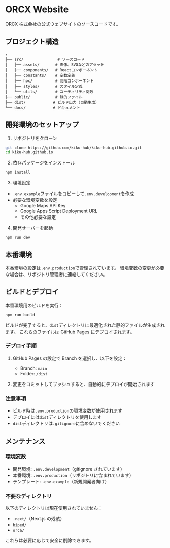 # ORCX Website

ORCX 株式会社の公式ウェブサイトのソースコードです。

## プロジェクト構造

```
.
├── src/               # ソースコード
│   ├── assets/       # 画像、SVGなどのアセット
│   ├── components/   # Reactコンポーネント
│   ├── constants/    # 定数定義
│   ├── hoc/          # 高階コンポーネント
│   ├── styles/       # スタイル定義
│   └── utils/        # ユーティリティ関数
├── public/           # 静的ファイル
├── dist/            # ビルド出力（自動生成）
└── docs/            # ドキュメント
```

## 開発環境のセットアップ

1. リポジトリをクローン

```bash
git clone https://github.com/kiku-hub/kiku-hub.github.io.git
cd kiku-hub.github.io
```

2. 依存パッケージをインストール

```bash
npm install
```

3. 環境設定

- `.env.example`ファイルをコピーして`.env.development`を作成
- 必要な環境変数を設定
  - Google Maps API Key
  - Google Apps Script Deployment URL
  - その他必要な設定

4. 開発サーバーを起動

```bash
npm run dev
```

## 本番環境

本番環境の設定は`.env.production`で管理されています。
環境変数の変更が必要な場合は、リポジトリ管理者に連絡してください。

## ビルドとデプロイ

本番環境用のビルドを実行：

```bash
npm run build
```

ビルドが完了すると、`dist`ディレクトリに最適化された静的ファイルが生成されます。
これらのファイルは GitHub Pages にデプロイされます。

### デプロイ手順

1. GitHub Pages の設定で Branch を選択し、以下を設定：

   - Branch: `main`
   - Folder: `/dist`

2. 変更をコミットしてプッシュすると、自動的にデプロイが開始されます

### 注意事項

- ビルド時は`.env.production`の環境変数が使用されます
- デプロイには`dist`ディレクトリを使用します
- `dist`ディレクトリは`.gitignore`に含めないでください

## メンテナンス

### 環境変数

- 開発環境: `.env.development`（gitignore されています）
- 本番環境: `.env.production`（リポジトリに含まれています）
- テンプレート: `.env.example`（新規開発者向け）

### 不要なディレクトリ

以下のディレクトリは現在使用されていません：

- `.next/`（Next.js の残骸）
- `biped/`
- `orca/`

これらは必要に応じて安全に削除できます。
